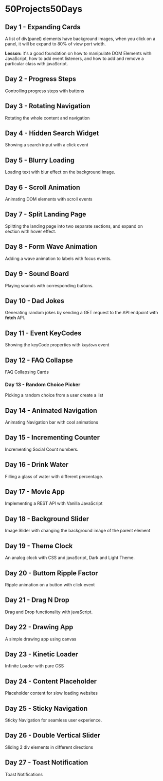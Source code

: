 # 50Projects50Days

## Day 1 - Expanding Cards

A list of div(panel) elements have background images, when you click on a panel, it will be expand to 80% of view port width.

**Lesson:** it's a good foundation on how to manipulate DOM Elements with JavaScript, how to add event listeners, and how to add and remove a particular class with javaScript.

## Day 2 - Progress Steps

Controlling progress steps with buttons

## Day 3 - Rotating Navigation

Rotating the whole content and navigation

## Day 4 - Hidden Search Widget

Showing a search input with a click event

## Day 5 - Blurry Loading

Loading text with blur effect on the background image.

## Day 6 - Scroll Animation

Animating DOM elements with scroll events

## Day 7 - Split Landing Page

Splitting the landing page into two separate sections, and expand on section with hover effect.

## Day 8 - Form Wave Animation

Adding a wave animation to labels with focus events.

## Day 9 - Sound Board

Playing sounds with corresponding buttons.

## Day 10 - Dad Jokes

Generating random jokes by sending a GET request to the API endpoint with **fetch** API.

## Day 11 - Event KeyCodes

Showing the keyCode properties with `keydown` event

## Day 12 - FAQ Collapse

FAQ Collapsing Cards

### Day 13 - Random Choice Picker

Picking a random choice from a user create a list

## Day 14 - Animated Navigation

Animating Navigation bar with cool animations

## Day 15 - Incrementing Counter

Incrementing Social Count numbers.

## Day 16 - Drink Water

Filling a glass of water with different percentage.

## Day 17 - Movie App

Implementing a REST API with Vanilla JavaScript

## Day 18 - Background Slider

Image Slider with changing the background image of the parent element

## Day 19 - Theme Clock

An analog clock with CSS and javaScript, Dark and Light Theme.

## Day 20 - Buttom Ripple Factor

Ripple animation on a button with click event

## Day 21 - Drag N Drop

Drag and Drop functionality with javaScript.

## Day 22 - Drawing App

A simple drawing app using canvas

## Day 23 - Kinetic Loader

Infinite Loader with pure CSS

## Day 24 - Content Placeholder

Placeholder content for slow loading websites

## Day 25 - Sticky Navigation

Sticky Navigation for seamless user experience.

## Day 26 - Double Vertical Slider

Sliding 2 div elements in different directions

## Day 27 - Toast Notification

Toast Notifications

